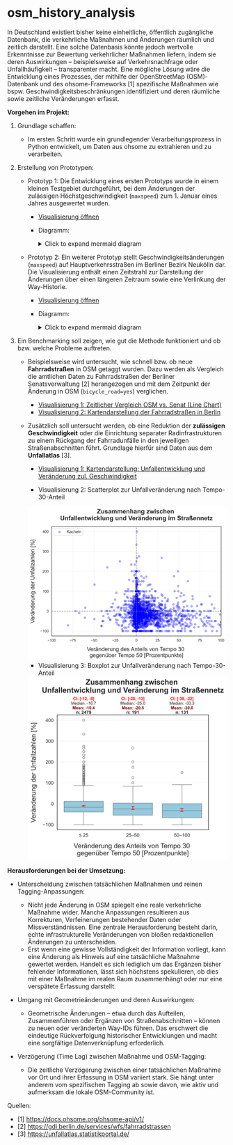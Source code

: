 # osm_history_analysis

In Deutschland existiert bisher keine einheitliche, öffentlich zugängliche Datenbank, die verkehrliche  Maßnahmen und Änderungen räumlich und zeitlich darstellt. Eine solche Datenbasis könnte jedoch wertvolle Erkenntnisse zur Bewertung verkehrlicher Maßnahmen liefern, indem sie deren Auswirkungen –  beispielsweise auf Verkehrsnachfrage oder Unfallhäufigkeit – transparenter macht.
Eine mögliche Lösung wäre die Entwicklung eines Prozesses, der mithilfe der OpenStreetMap (OSM)-Datenbank und des ohsome-Frameworks [1] spezifische Maßnahmen wie bspw. Geschwindigkeitsbeschränkungen identifiziert und deren räumliche sowie zeitliche Veränderungen erfasst.

**Vorgehen im Projekt:**

1. Grundlage schaffen: 
   * Im ersten Schritt wurde ein grundlegender Verarbeitungsprozess in  Python entwickelt, um Daten aus ohsome zu extrahieren und zu  verarbeiten.

2. Erstellung von Prototypen:

   * Prototyp 1: Die Entwicklung eines ersten Prototyps wurde in einem kleinen Testgebiet durchgeführt, bei dem Änderungen der zulässigen Höchstgeschwindigkeit (`maxspeed`) zum 1. Januar eines Jahres ausgewertet wurden.

     * [Visualisierung öffnen](https://radverkehr.github.io/digitalisierungsmodul/SoSe2024/viz/historic_osm-maxspeed_hermannstr.html)

     * Diagramm:

       <details>
       <summary>Click to expand mermaid diagram</summary>

       ```mermaid
       ---
       title: Prototype1 (as mermaid flowchart)
       ---
       flowchart  TD
           subgraph SG1["choose area of interest"]
       		direction RL
           		A2@{ shape: cyl, label: "custom shape"}--> A1("get geometry")
       	end

           subgraph SG2["processing historic osm-data"]
           	direction TB
       		subgraph SG2-1["get data"]
       			direction RL
           			B2@{ shape: cyl, label: "OpenStreetMap"}--> |ohsome API| B1("get highways with _maxspeed_")
               end   

               subgraph SG2-2["clean up/process data"]
               	direction TB
               	C(retrieve tags to dataframe columns) --> D(get state of each 1st january)
               end 
               SG2-1 --> SG2-2
           end

       subgraph SG3["vizualize"]
           direction BT
       	G(select year) --> E(vizualize as interactive map via altair) 
       end

       SG1 --> SG2 --> SG3

       %% Comments after double percent signs
       ```
       </details>
    * Prototyp 2: Ein weiterer Prototyp stellt Geschwindigkeitsänderungen (`maxspeed`) auf Hauptverkehrsstraßen im Berliner Bezirk Neukölln dar. Die Visualisierung enthält einen Zeitstrahl zur Darstellung der Änderungen über einen längeren Zeitraum sowie eine Verlinkung der Way-Historie.

      * [Visualisierung öffnen](https://radverkehr.github.io/osm_history_analysis/viz/maps_nk_no-basemap_PrimSecTert_wayChart_24-11-04.html)

      * Diagramm:

        <details>
        <summary>Click to expand mermaid diagram</summary>

        ```mermaid
        ---
        title: Prototype2 (as mermaid flowchart)
        ---
        flowchart  TD
            subgraph SG1["choose area of interest"]
              direction RL
                A2@{ shape: cyl, label: "OpenStreetMap"}-->|Overpass API| A1("get geometry")
            end
            
            subgraph SG2["processing historic osm-data"]
              direction TB
              subgraph SG2-1["get data"]
                direction RL
                  B2@{ shape: cyl, label: "OpenStreetMap"}--> |ohsome API| B1("get highways with _maxspeed_")
                end   
                
                subgraph SG2-2["clean up/process data"]
                  direction TB
                  C(retrieve tags to dataframe columns) --> D(filter only Hauptverkehrsstraßen)
                end 
                SG2-1 --> SG2-2
            end
            
            subgraph SG3["vizualize"]
              direction BT
              F(Include way's timeline as chart) --> E(vizualize as interactive map via altair) 
              G(select from continuous time) --> E
            end
            
        SG1 --> SG2 --> SG3

        %% Comments after double percent signs
        ```
        </details>


3. Ein Benchmarking soll zeigen, wie gut die Methode funktioniert und ob bzw. welche Probleme auftreten.  
   * Beispielsweise wird untersucht, wie schnell bzw. ob neue **Fahrradstraßen** in OSM getaggt wurden. Dazu werden als Vergleich die amtlichen Daten zu Fahrradstraßen der Berliner Senatsverwaltung [2] herangezogen und mit dem Zeitpunkt der Änderung in OSM (`bicycle_road=yes`) verglichen.

     * [Visualisierung 1: Zeitlicher Vergleich OSM vs. Senat (Line Chart)](https://radverkehr.github.io/osm_history_analysis/viz/fahrradstrassen/lineplot_fahrradstr_berlin_osm2senat.html)  
     * [Visualisierung 2: Kartendarstellung der Fahrradstraßen in Berlin](https://radverkehr.github.io/osm_history_analysis/viz/fahrradstrassen/maps_fahrradstr_berlin.html)

   * Zusätzlich soll untersucht werden, ob eine Reduktion der **zulässigen Geschwindigkeit** oder die Einrichtung separater Radinfrastrukturen zu  einem Rückgang der Fahrradunfälle in den jeweiligen Straßenabschnitten führt. Grundlage hierfür sind Daten aus dem **Unfallatlas** [3].  
        * [Visualisierung 1: Kartendarstellung: Unfallentwicklung und Veränderung zul. Geschwindigkeit](https://radverkehr.github.io/osm_history_analysis/viz/germany_raster2022_net_acc.html) 
        
        * Visualisierung 2: Scatterplot zur Unfallveränderung nach Tempo-30-Anteil
        <img src="https://raw.githubusercontent.com/radverkehr/osm_history_analysis/main/plots/scatterplot_tempo30_unfallanalyse.png" alt="Scatterplot" width="500"/> 
        
        * Visualisierung 3: Boxplot zur Unfallveränderung nach Tempo-30-Anteil
        <img src="https://raw.githubusercontent.com/radverkehr/osm_history_analysis/main/plots/boxplot_tempo30_unfallanalyse.png" alt="Boxplot" width="500"/> 





**Herausforderungen bei der Umsetzung:**

* Unterscheidung zwischen tatsächlichen Maßnahmen und reinen Tagging-Anpassungen:
  * Nicht jede Änderung in OSM spiegelt eine reale verkehrliche Maßnahme wider. Manche Anpassungen resultieren aus Korrekturen, Verfeinerungen bestehender Daten oder Missverständnissen. Eine zentrale Herausforderung besteht darin, echte infrastrukturelle Veränderungen von bloßen redaktionellen Änderungen zu unterscheiden.
  * Erst wenn eine gewisse Vollständigkeit der Information vorliegt, kann eine Änderung als Hinweis auf eine tatsächliche Maßnahme gewertet werden.
  Handelt es sich lediglich um das Ergänzen bisher fehlender Informationen, lässt sich höchstens spekulieren, ob dies mit einer Maßnahme im realen Raum zusammenhängt oder nur eine verspätete Erfassung darstellt.

* Umgang mit Geometrieänderungen und deren Auswirkungen:
  * Geometrische Änderungen – etwa durch das Aufteilen, Zusammenführen oder Ergänzen von Straßenabschnitten – können zu neuen oder veränderten Way-IDs führen. Das erschwert die eindeutige Rückverfolgung historischer Entwicklungen und macht eine sorgfältige Datenverknüpfung erforderlich.

* Verzögerung (Time Lag) zwischen Maßnahme und OSM-Tagging:
  * Die zeitliche Verzögerung zwischen einer tatsächlichen Maßnahme vor Ort und ihrer Erfassung in OSM variiert stark. Sie hängt unter anderem vom spezifischen Tagging ab sowie davon, wie aktiv und aufmerksam die lokale OSM-Community ist.


Quellen:

* [1] https://docs.ohsome.org/ohsome-api/v1/ 
* [2] https://gdi.berlin.de/services/wfs/fahrradstrassen 
* [3] https://unfallatlas.statistikportal.de/
